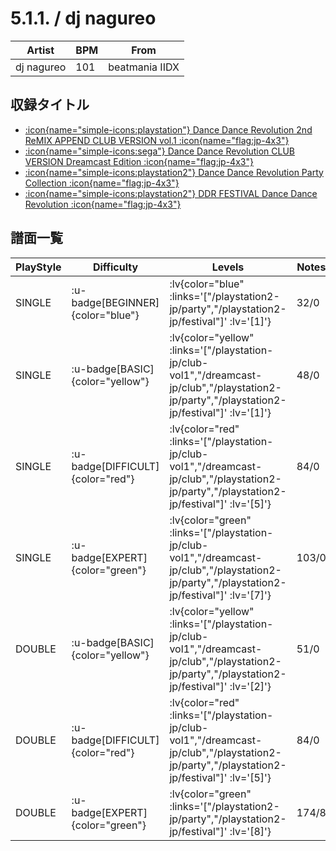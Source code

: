 # 5.1.1. / dj nagureo

|Artist|BPM|From|
|------|---|----|
|dj nagureo|101|beatmania IIDX|

## 収録タイトル

- [ :icon{name="simple-icons:playstation"} Dance Dance Revolution 2nd ReMIX APPEND CLUB VERSION vol.1 :icon{name="flag:jp-4x3"} ](/playstation-jp/club-vol1)
- [ :icon{name="simple-icons:sega"} Dance Dance Revolution CLUB VERSION Dreamcast Edition :icon{name="flag:jp-4x3"} ](/dreamcast-jp/club)
- [ :icon{name="simple-icons:playstation2"} Dance Dance Revolution Party Collection :icon{name="flag:jp-4x3"} ](/playstation2-jp/party)
- [ :icon{name="simple-icons:playstation2"} DDR FESTIVAL Dance Dance Revolution :icon{name="flag:jp-4x3"} ](/playstation2-jp/festival)

## 譜面一覧

|PlayStyle|Difficulty|Levels|Notes|Movie|
|---------|----------|------|-----|-----|
|SINGLE| :u-badge[BEGINNER]{color="blue"} | :lv{color="blue" :links='["/playstation2-jp/party","/playstation2-jp/festival"]' :lv='[1]'} |32/0||
|SINGLE| :u-badge[BASIC]{color="yellow"} | :lv{color="yellow" :links='["/playstation-jp/club-vol1","/dreamcast-jp/club","/playstation2-jp/party","/playstation2-jp/festival"]' :lv='[1]'} |48/0||
|SINGLE| :u-badge[DIFFICULT]{color="red"} | :lv{color="red" :links='["/playstation-jp/club-vol1","/dreamcast-jp/club","/playstation2-jp/party","/playstation2-jp/festival"]' :lv='[5]'} |84/0||
|SINGLE| :u-badge[EXPERT]{color="green"} | :lv{color="green" :links='["/playstation-jp/club-vol1","/dreamcast-jp/club","/playstation2-jp/party","/playstation2-jp/festival"]' :lv='[7]'} |103/0||
|DOUBLE| :u-badge[BASIC]{color="yellow"} | :lv{color="yellow" :links='["/playstation-jp/club-vol1","/dreamcast-jp/club","/playstation2-jp/party","/playstation2-jp/festival"]' :lv='[2]'} |51/0||
|DOUBLE| :u-badge[DIFFICULT]{color="red"} | :lv{color="red" :links='["/playstation-jp/club-vol1","/dreamcast-jp/club","/playstation2-jp/party","/playstation2-jp/festival"]' :lv='[5]'} |84/0||
|DOUBLE| :u-badge[EXPERT]{color="green"} | :lv{color="green" :links='["/playstation2-jp/party","/playstation2-jp/festival"]' :lv='[8]'} |174/8||
